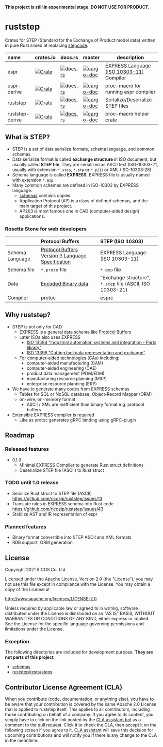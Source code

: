 **This project is still in experimental stage. DO NOT USE FOR PRODUCT.**

ruststep
=========

Crates for STEP (Standard for the Exchange of Product model data) written in pure Rust
aimed at replacing [stepcode](https://github.com/stepcode/stepcode).

| name | crates.io | docs.rs | master | description |
|:-----|:----------|:--------|:-------|-------------|
| espr |[![Crate](https://img.shields.io/crates/v/espr.svg)](https://crates.io/crates/espr) |[![docs.rs](https://docs.rs/espr/badge.svg)](https://docs.rs/espr) |[![cargo-doc](https://img.shields.io/badge/master-espr-blue)][espr-doc] |[EXPRESS Language (ISO 10303-11)][EXPRESS] Compiler|
| espr-derive |[![Crate](https://img.shields.io/crates/v/espr-derive.svg)](https://crates.io/crates/espr-derive) |[![docs.rs](https://docs.rs/espr-derive/badge.svg)](https://docs.rs/espr-derive) |[![cargo-doc](https://img.shields.io/badge/master-espr_derive-blue)][espr-derive-doc] |proc-macro for running espr compiler|
| ruststep | [![Crate](https://img.shields.io/crates/v/ruststep.svg)](https://crates.io/crates/ruststep) | [![docs.rs](https://docs.rs/ruststep/badge.svg)](https://docs.rs/ruststep) |[![cargo-doc](https://img.shields.io/badge/master-ruststep-blue)][ruststep-doc]|Serialize/Deserialize STEP files|
| ruststep-derive | [![Crate](https://img.shields.io/crates/v/ruststep-derive.svg)](https://crates.io/crates/ruststep-derive) | [![docs.rs](https://docs.rs/ruststep-derive/badge.svg)](https://docs.rs/ruststep-derive) |[![cargo-doc](https://img.shields.io/badge/master-ruststep--derive-blue)][ruststep-derive-doc]|proc-macro helper crate|

[espr-doc]: https://ricosjp.github.io/ruststep/espr/index.html
[espr-derive-doc]: https://ricosjp.github.io/ruststep/espr_derive/index.html
[ruststep-doc]: https://ricosjp.github.io/ruststep/ruststep/index.html
[ruststep-derive-doc]: https://ricosjp.github.io/ruststep/ruststep_derive/index.html
[EXPRESS]: https://www.iso.org/standard/38047.html

What is STEP?
--------------

- STEP is a set of data serialize formats, schema language, and common schemas.
- Data serialize format is called **exchange structure** in ISO document, but usually called **STEP file**,
  They are serialized as ASCII text (ISO-10303-21, usually with extension `*.step`, `*.stp` or `*.p21`) or XML (ISO-10303-28).
- Schema language is called **EXPRESS**. EXPRESS file is usually named with extension `*.exp`.
- Many common schemas are defined in ISO-10303 by EXPRESS language.
  - [schemas](./schemas) contains copies
  - Application Protocol (AP) is a class of defined schemas, and the main target of this project.
  - AP203 is most famous one in CAD (computer-aided design) applications.

### Rosetta Stone for web developers

|                 | Protocol Buffers                                           | STEP (ISO 10303)                                         |
|:----------------|:-----------------------------------------------------------|:---------------------------------------------------------|
| Schema Language | [Protocol Buffers Version 3 Language Specification][pbspec]| EXPRESS Language (ISO 10303-11)                          |
| Schema file     | `*.proto` file                                             | `*.exp` file                                             |
| Data            | [Encoded Binary data][pbencoding]                          | "Exchange structure", `*.step` file (ASCII, ISO 10303-21)|
| Compiler        | protoc                                                     | esprc                                                    |

[pbspec]: https://developers.google.com/protocol-buffers/docs/reference/proto3-spec
[pbencoding]: https://developers.google.com/protocol-buffers/docs/encoding

Why ruststep?
--------------

- STEP is not only for CAD
  - EXPRESS is a general data schema like [Protocol Buffers][pbspec]
  - Later ISOs also uses EXPRESS
    - [ISO 13584 "Industrial automation systems and integration - Parts library"](https://www.iso.org/standard/43423.html)
    - [ISO 13399 "Cutting tool data representation and exchange"](https://www.iso.org/standard/36757.html)
  - For computer-aided technologies (CAx) including:
    - computer-aided manufacturing (CAM)
    - computer-aided engineering (CAE)
    - product data management (PDM/EDM)
    - manufacturing resource planning (MRP)
    - enterprise resource planning (ERP)
- We have to generate many codes from EXPRESS schemas
  - Tables for SQL or NoSQL database, Object-Record Mapper (ORM)
  - on-wire, on-memory format
    - ASCII / XML are inefficient than binary format e.g. protocol buffers
- Extensible EXPRESS compiler is required
  - Like as protoc generates gRPC binding using gRPC-plugin

Roadmap
--------

### Released features

- 0.1.0
  - Minimal EXPRESS Compiler to generate Rust struct definitions
  - Deserialize STEP file (ASCII) to Rust struct

### TODO until 1.0 release

- Serialize Rust struct to STEP file (ASCII) https://github.com/ricosjp/ruststep/issues/13
- Translate rules in EXPRESS schema into Rust code https://github.com/ricosjp/ruststep/issues/43
- Stablize AST and IR representation of espr

### Planned features

- Binary format convertible into STEP ASCII and XML formats
- RDB support, ORM generation

License
--------
Copyright 2021 RICOS Co. Ltd.

Licensed under the Apache License, Version 2.0 (the "License");
you may not use this file except in compliance with the License.
You may obtain a copy of the License at

http://www.apache.org/licenses/LICENSE-2.0

Unless required by applicable law or agreed to in writing, software
distributed under the License is distributed on an "AS IS" BASIS,
WITHOUT WARRANTIES OR CONDITIONS OF ANY KIND, either express or implied.
See the License for the specific language governing permissions and
limitations under the License.

### Exception

The following directories are included for development purpose.
**They are not parts of this project**.

- [schemas](./schemas)
- [ruststep/tests/steps](./ruststep/tests/steps)

Contributor License Agreement (CLA)
----------------------------------

When you contribute (code, documentation, or anything else),
you have to be aware that your contribution is covered by the same Apache 2.0 License that is applied to ruststep itself.
This applies to all contributors, including those contributing on behalf of a company.
If you agree to its content, you simply have to click on the link posted by the [CLA assistant bot](https://github.com/CLAassistant) as a comment to the pull request.
Click it to check the CLA, then accept it on the following screen if you agree to it.
[CLA assistant](https://cla-assistant.io/) will save this decision for upcoming contributions and will notify you if there is any change to the CLA in the meantime.
